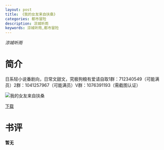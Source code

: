 ```yaml
---
layout: post
title: 《我的女友来自扶桑》
categories: 都市冒险
description: 涼城听雨
keywords: 涼城听雨,都市冒险
---
```

*涼城听雨*

# 简介

日系轻小说番剧向，日常文甜文，究极狗粮有爱请自取1群：712340549（可能满员）2群：1041257967（可能满员）V群：1076391193（需截图认证）

![我的女友来自扶桑](https://cdn.jsdelivr.net/gh/YYbooks0/yybooks0img@master/bookscover2/我的女友来自扶桑.3o0dq2fge6u0.jpg)

[下载](https://link.jscdn.cn/1drv/aHR0cHM6Ly8xZHJ2Lm1zL3QvcyFBaGU2R2dNWmVFb2poZ0FKODFMaWJWeV93YkwzP2U9cnBHY3Mx.txt)
# 书评
**暂无**